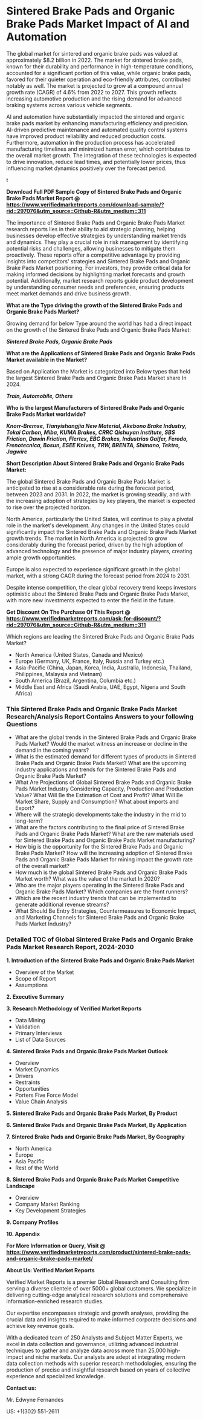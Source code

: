 <meta name="title" content="Global Sintered Brake Pads and Organic Brake Pads Market Impact of AI and Automation"><meta name="description" content="The global market for sintered and organic brake pads was valued at approximately $8.2 billion in 2022. The market for sintered brake pads, known for their durability "><meta name="title" content="Sintered Brake Pads and Organic Brake Pads Market Size, Share, Scope, Trends, Growth, Opportunities, Analysis, Forecast"><h1>Sintered Brake Pads and Organic Brake Pads Market Impact of AI and Automation</h1><p>The global market for sintered and organic brake pads was valued at approximately $8.2 billion in 2022. The market for sintered brake pads, known for their durability and performance in high-temperature conditions, accounted for a significant portion of this value, while organic brake pads, favored for their quieter operation and eco-friendly attributes, contributed notably as well. The market is projected to grow at a compound annual growth rate (CAGR) of 4.6% from 2022 to 2027. This growth reflects increasing automotive production and the rising demand for advanced braking systems across various vehicle segments.</p><p>AI and automation have substantially impacted the sintered and organic brake pads market by enhancing manufacturing efficiency and precision. AI-driven predictive maintenance and automated quality control systems have improved product reliability and reduced production costs. Furthermore, automation in the production process has accelerated manufacturing timelines and minimized human error, which contributes to the overall market growth. The integration of these technologies is expected to drive innovation, reduce lead times, and potentially lower prices, thus influencing market dynamics positively over the forecast period.</p>t</p><p id="" class=""><strong>Download Full PDF Sample Copy of Sintered Brake Pads and Organic Brake Pads Market Report @ <a href="https://www.verifiedmarketreports.com/download-sample/?rid=297076&utm_source=Github-R&utm_medium=311" target="_blank">https://www.verifiedmarketreports.com/download-sample/?rid=297076&utm_source=Github-R&utm_medium=311</a></strong></p><p>The importance of&nbsp;Sintered Brake Pads and Organic Brake Pads Market research reports lies in their ability to aid strategic planning, helping businesses develop effective strategies by understanding market trends and dynamics. They play a crucial role in risk management by identifying potential risks and challenges, allowing businesses to mitigate them proactively. These reports offer a competitive advantage by providing insights into competitors' strategies and Sintered Brake Pads and Organic Brake Pads Market positioning. For investors, they provide critical data for making informed decisions by highlighting market forecasts and growth potential. Additionally, market research reports guide product development by understanding consumer needs and preferences, ensuring products meet market demands and drive business growth.</p><p><strong>What are the&nbsp;Type driving the growth of the Sintered Brake Pads and Organic Brake Pads Market?</strong></p><p id="" class="">Growing demand for below Type around the world has had a direct impact on the growth of the Sintered Brake Pads and Organic Brake Pads Market:</p><em><strong>Sintered Brake Pads, Organic Brake Pads</strong></em></p><strong>What are the&nbsp;Applications&nbsp;of Sintered Brake Pads and Organic Brake Pads Market available in the Market?</strong></p><p id="" class="">Based on Application the Market is categorized into Below types that held the largest Sintered Brake Pads and Organic Brake Pads Market share In 2024.</p><em><strong>Train, Automobile, Others</strong></em></p><strong>Who is the largest Manufacturers of Sintered Brake Pads and Organic Brake Pads Market worldwide?</strong></p><p><em><strong>Knorr-Bremse, Tianyishangjia New Material, Akebono Brake Industry, Tokai Carbon, Miba, KUMA Brakes, CRRC Qishuyan Institute, SBS Friction, Dawin Friction, Flertex, EBC Brakes, Industrias Galfer, Ferodo, Frenotecnica, Bosun, ESEE Knives, TRW, BRENTA, Shimano, Tektro, Jagwire</strong></em></p><p id="" class=""><strong>Short Description About Sintered Brake Pads and Organic Brake Pads Market:</strong></p><p>The global Sintered Brake Pads and Organic Brake Pads Market is anticipated to rise at a considerable rate during the forecast period, between 2023 and 2031. In 2022, the market is growing steadily, and with the increasing adoption of strategies by key players, the market is expected to rise over the projected horizon.</p><p>North America, particularly the United States, will continue to play a pivotal role in the market's development. Any changes in the United States could significantly impact the Sintered Brake Pads and Organic Brake Pads Market growth trends. The market in North America is projected to grow considerably during the forecast period, driven by the high adoption of advanced technology and the presence of major industry players, creating ample growth opportunities.</p><p>Europe is also expected to experience significant growth in the global market, with a strong CAGR during the forecast period from 2024 to 2031.</p><p>Despite intense competition, the clear global recovery trend keeps investors optimistic about the Sintered Brake Pads and Organic Brake Pads Market, with more new investments expected to enter the field in the future.</p><p id="" class=""><strong>Get Discount On The Purchase Of This Report @ <a href="https://www.verifiedmarketreports.com/ask-for-discount/?rid=297076&utm_source=Github-R&utm_medium=311" target="_blank">https://www.verifiedmarketreports.com/ask-for-discount/?rid=297076&utm_source=Github-R&utm_medium=311</a></strong></p>Which regions are leading the Sintered Brake Pads and Organic Brake Pads Market?</p><ul><li>North America (United States, Canada and Mexico)</li><li>Europe (Germany, UK, France, Italy, Russia and Turkey etc.)</li><li>Asia-Pacific (China, Japan, Korea, India, Australia, Indonesia, Thailand, Philippines, Malaysia and Vietnam)</li><li>South America (Brazil, Argentina, Columbia etc.)</li><li>Middle East and Africa (Saudi Arabia, UAE, Egypt, Nigeria and South Africa)</li></ul><h3 id="" class="">This Sintered Brake Pads and Organic Brake Pads Market Research/Analysis Report Contains Answers to your following Questions</h3><ul><li>What are the global trends in the Sintered Brake Pads and Organic Brake Pads Market? Would the market witness an increase or decline in the demand in the coming years?</li><li>What is the estimated demand for different types of products in Sintered Brake Pads and Organic Brake Pads Market? What are the upcoming industry applications and trends for the Sintered Brake Pads and Organic Brake Pads Market?</li><li>What Are Projections of Global Sintered Brake Pads and Organic Brake Pads Market Industry Considering Capacity, Production and Production Value? What Will Be the Estimation of Cost and Profit? What Will Be Market Share, Supply and Consumption? What about imports and Export?</li><li>Where will the strategic developments take the industry in the mid to long-term?</li><li>What are the factors contributing to the final price of Sintered Brake Pads and Organic Brake Pads Market? What are the raw materials used for Sintered Brake Pads and Organic Brake Pads Market manufacturing?</li><li>How big is the opportunity for the Sintered Brake Pads and Organic Brake Pads Market? How will the increasing adoption of Sintered Brake Pads and Organic Brake Pads Market for mining impact the growth rate of the overall market?</li><li>How much is the global Sintered Brake Pads and Organic Brake Pads Market worth? What was the value of the market In 2020?</li><li>Who are the major players operating in the Sintered Brake Pads and Organic Brake Pads Market? Which companies are the front runners?</li><li>Which are the recent industry trends that can be implemented to generate additional revenue streams?</li><li>What Should Be Entry Strategies, Countermeasures to Economic Impact, and Marketing Channels for Sintered Brake Pads and Organic Brake Pads Market Industry?</li></ul><h3 id="" class="">Detailed TOC of Global Sintered Brake Pads and Organic Brake Pads Market Research Report, 2024-2030</h3><p id="" class=""><strong>1. Introduction of the Sintered Brake Pads and Organic Brake Pads Market</strong></p><ul><li>Overview of the Market</li><li>Scope of Report</li><li>Assumptions</li></ul><p id="" class=""><strong>2. Executive Summary</strong></p><p id="" class=""><strong>3. Research Methodology of Verified Market Reports</strong></p><ul><li>Data Mining</li><li>Validation</li><li>Primary Interviews</li><li>List of Data Sources</li></ul><p id="" class=""><strong>4. Sintered Brake Pads and Organic Brake Pads Market Outlook</strong></p><ul><li>Overview</li><li>Market Dynamics</li><li>Drivers</li><li>Restraints</li><li>Opportunities</li><li>Porters Five Force Model</li><li>Value Chain Analysis</li></ul><p id="" class=""><strong>5. Sintered Brake Pads and Organic Brake Pads Market, By Product</strong></p><p id="" class=""><strong>6. Sintered Brake Pads and Organic Brake Pads Market, By Application</strong></p><p id="" class=""><strong>7. Sintered Brake Pads and Organic Brake Pads Market, By Geography</strong></p><ul><li>North America</li><li>Europe</li><li>Asia Pacific</li><li>Rest of the World</li></ul><p id="" class=""><strong>8. Sintered Brake Pads and Organic Brake Pads Market Competitive Landscape</strong></p><ul><li>Overview</li><li>Company Market Ranking</li><li>Key Development Strategies</li></ul><p id="" class=""><strong>9. Company Profiles</strong></p><p id="" class=""><strong>10. Appendix</strong></p><p id="" class=""><strong>For More Information or Query, Visit @ <a href="https://www.verifiedmarketreports.com/product/sintered-brake-pads-and-organic-brake-pads-market/" target="_blank">https://www.verifiedmarketreports.com/product/sintered-brake-pads-and-organic-brake-pads-market/</a></strong></p><p id="" class=""><strong>About Us: Verified Market Reports</strong></p><p id="" class="">Verified Market Reports is a premier Global Research and Consulting firm serving a diverse clientele of over 5000+ global customers. We specialize in delivering cutting-edge analytical research solutions and comprehensive information-enriched research studies.</p><p id="" class="">Our expertise encompasses strategic and growth analyses, providing the crucial data and insights required to make informed corporate decisions and achieve key revenue goals.</p><p id="" class="">With a dedicated team of 250 Analysts and Subject Matter Experts, we excel in data collection and governance, utilizing advanced industrial techniques to gather and analyze data across more than 25,000 high-impact and niche markets. Our analysts are adept at integrating modern data collection methods with superior research methodologies, ensuring the production of precise and insightful research based on years of collective experience and specialized knowledge.</p><p id="" class=""><strong>Contact us:</strong></p><p id="" class="">Mr. Edwyne Fernandes</p><p id="" class="">US: +1(302) 551-2611</p>